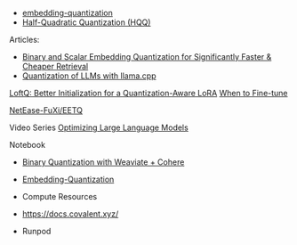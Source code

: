 - [embedding-quantization](https://github.com/UKPLab/sentence-transformers/blob/master/examples/applications/embedding-quantization/semantic_search_faiss.py)
- [Half-Quadratic Quantization (HQQ)](https://github.com/mobiusml/hqq/tree/master) 


Articles:
- [Binary and Scalar Embedding Quantization for Significantly Faster & Cheaper Retrieval](https://huggingface.co/blog/embedding-quantization)
- [Quantization of LLMs with llama.cpp](https://medium.com/@ingridwickstevens/quantization-of-llms-with-llama-cpp-9bbf59deda35)



[LoftQ: Better Initialization for a Quantization-Aware LoRA](https://kaitchup.substack.com/p/loftq-better-initialization-for-a?utm_source=substack&utm_medium=email&utm_content=share)
[When to Fine-tune](https://mobiarch.wordpress.com/2024/03/21/supervised-fine-tuning-of-a-hugging-face-llm-model/)

[NetEase-FuXi/EETQ](https://github.com/NetEase-FuXi/EETQ) 

Video Series
[Optimizing Large Language Models](https://www.youtube.com/playlist?app=desktop&list=PLJgojBtbsuc0Z7LdHRT1Usn5lXDp2On5e)

Notebook
- [Binary Quantization with Weaviate + Cohere](https://www.kaggle.com/code/ajitmistry/binary-quantization-with-weaviate-cohere)
- [Embedding-Quantization](https://github.com/JINO-ROHIT/Embedding-Quantization/blob/main/quantize_search.py)


- Compute Resources
- https://docs.covalent.xyz/
- Runpod 
